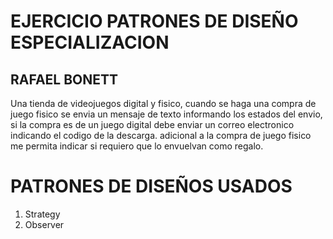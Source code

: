 # EJERCICIO PATRONES DE DISEÑO ESPECIALIZACION
## RAFAEL BONETT

Una tienda de videojuegos digital y fisico, cuando se haga una compra de juego fisico se envia un mensaje de texto informando los estados del envio, si la compra es de un juego digital debe enviar un correo electronico indicando el codigo de la descarga.
adicional a la compra de juego fisico me permita indicar si requiero que lo envuelvan como regalo.


# PATRONES DE DISEÑOS USADOS

1. Strategy
3. Observer
